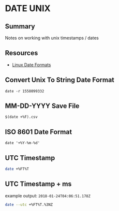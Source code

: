 # DATE UNIX

## Summary

Notes on working with unix timestamps / dates

## Resources

- [Linux Date Formats](https://www.thegeekstuff.com/2013/05/date-command-examples/)

## Convert Unix To String Date Format

```console
date -r 1558099332
```

## MM-DD-YYYY Save File

```console
$(date +%F).csv
```

## ISO 8601 Date Format

```console
date '+%Y-%m-%d'
```

## UTC Timestamp

```zsh
date +%FT%T
```

## UTC Timestamp + ms

example output: `2018-01-24T04:06:51.178Z`

```bash
date --utc +%FT%T.%3NZ
```
